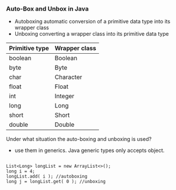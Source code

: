 ### Auto-Box and Unbox in Java

 * Autoboxing
   automatic conversion of a primitive data type into its wrapper class 
  * Unboxing 
   converting a wrapper class into its primitive data type 


|Primitive type|	Wrapper class|
|--------------|-----------------|
|boolean	|Boolean|
|byte	|Byte|
|char|	Character|
|float	|Float|
|int|	Integer|
|long|	Long|
|short|	Short|
|double|	Double|


Under what situation the auto-boxing and unboxing is used?
* use them in generics. Java generic types only accepts object. 

```

List<Long> longList = new ArrayList<>();      
long i = 4;
longList.add( i ); //autoboxing      
long j = longList.get( 0 ); //unboxing
```